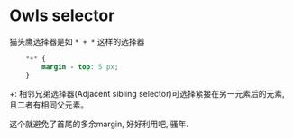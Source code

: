 # Owls selector

猫头鹰选择器是如 `* + *` 这样的选择器

```css
    *+* {
        margin - top: 5 px; 
    }
```

+: 相邻兄弟选择器(Adjacent sibling selector)可选择紧接在另一元素后的元素, 且二者有相同父元素。 

这个就避免了首尾的多余margin, 好好利用吧, 骚年.